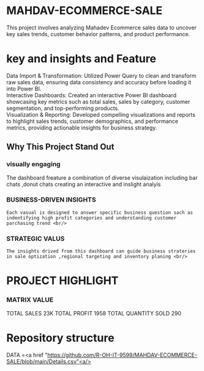 # MAHDAV-ECOMMERCE-SALE
This project involves analyzing Mahadev Ecommerce sales data to uncover key sales trends, customer behavior patterns, and product performance.  

# key and insights and Feature 
 Data Import & Transformation: Utilized Power Query to clean and transform raw sales data, ensuring data consistency and accuracy before loading it into Power BI. <br/>
 Interactive Dashboards: Created an interactive Power BI dashboard showcasing key metrics such as total sales, sales by category, customer segmentation, and top-performing products.<br/>
 Visualization & Reporting: Developed compelling visualizations and reports to highlight sales trends, customer demographics, and performance metrics, providing actionable insights for business strategy.<br/>

 ## Why This Project Stand Out
 ### visually engaging
   The dashboard freature a combination of diverse visulaization including bar chats ,donut chats creating an interactive and inslight analyis <br/>
### BUSINESS-DRIVEN INSIGHTS
    Each vasual is designed to answer specific business question sach as indentifying high profit categories and understanding customer parchasing trend <br/>
### STRATEGIC VALUS
    The insights drived from this dashboard can guide business strateries in sale optization ,regional targeting and inventory planing <br/>

# PROJECT HIGHLIGHT 
### MATRIX VALUE 
TOTAL SALES 23K
TOTAL PROFIT 1958
TOTAL QUANTITY SOLD 290

# Repository structure
DATA =<a href "https://github.com/R-OH-IT-9599/MAHDAV-ECOMMERCE-SALE/blob/main/Details.csv"<a/>

  
    
